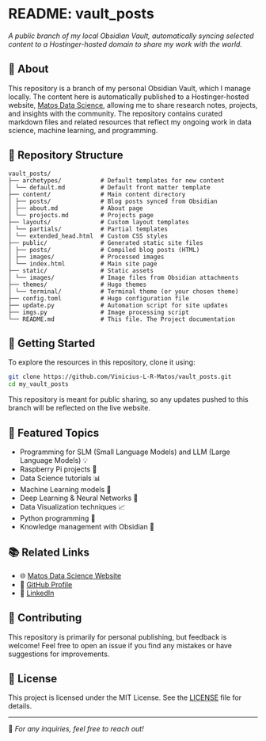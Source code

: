 # README: vault_posts
*A public branch of my local Obsidian Vault, automatically syncing selected content to a Hostinger-hosted domain to share my work with the world.*

## 📌 About
This repository is a branch of my personal Obsidian Vault, which I manage locally. The content here is automatically published to a Hostinger-hosted website, [Matos Data Science](https://matosdatascience.com/), allowing me to share research notes, projects, and insights with the community. The repository contains curated markdown files and related resources that reflect my ongoing work in data science, machine learning, and programming.

## 📂 Repository Structure
```
vault_posts/
├── archetypes/           # Default templates for new content
│ └── default.md          # Default front matter template
├── content/              # Main content directory
│ ├── posts/              # Blog posts synced from Obsidian
│ ├── about.md            # About page
│ └── projects.md         # Projects page
├── layouts/              # Custom layout templates
│ └── partials/           # Partial templates
│ └── extended_head.html  # Custom CSS styles
├── public/               # Generated static site files
│ ├── posts/              # Compiled blog posts (HTML)
│ ├── images/             # Processed images
│ └── index.html          # Main site page
├── static/               # Static assets
│ └── images/             # Image files from Obsidian attachments
├── themes/               # Hugo themes
│ └── terminal/           # Terminal theme (or your chosen theme)
├── config.toml           # Hugo configuration file
├── update.py             # Automation script for site updates
├── imgs.py               # Image processing script
└── README.md             # This file. The Project documentation
```
## 🚀 Getting Started
To explore the resources in this repository, clone it using:
```sh
git clone https://github.com/Vinicius-L-R-Matos/vault_posts.git
cd my_vault_posts
```
This repository is meant for public sharing, so any updates pushed to this branch will be reflected on the live website.

## 📜 Featured Topics
- Programming for SLM (Small Language Models) and LLM (Large Language Models) 💡
- Raspberry Pi projects 🍓
- Data Science tutorials 📊
- Machine Learning models 🤖
- Deep Learning & Neural Networks 🧠
- Data Visualization techniques 📈
- Python programming 🐍
- Knowledge management with Obsidian 📖

## 📚 Related Links
- 🌐 [Matos Data Science Website](https://matosdatascience.com/)
- 🐙 [GitHub Profile](https://github.com/Vinicius-L-R-Matos)
- 🔗 [LinkedIn](https://www.linkedin.com/in/vinicius-rodriguesdematos/)

## 🤝 Contributing
This repository is primarily for personal publishing, but feedback is welcome! Feel free to open an issue if you find any mistakes or have suggestions for improvements.

## 📜 License
This project is licensed under the MIT License. See the [LICENSE](https://mit-license.org/) file for details.

---

📩 *For any inquiries, feel free to reach out!*
